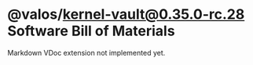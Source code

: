 # @valos/kernel-vault@0.35.0-rc.28 Software Bill of Materials

Markdown VDoc extension not implemented yet.
